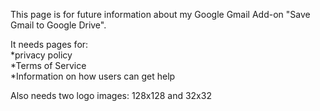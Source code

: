 This page is for future information about my Google Gmail Add-on "Save Gmail to Google Drive".

It needs pages for:<br>
*privacy policy<br>
*Terms of Service<br>
*Information on how users can get help


Also needs two logo images: 128x128 and 32x32
